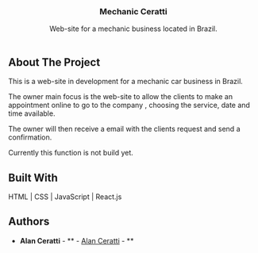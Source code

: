 <br/>
<p align="center">
  <h3 align="center">Mechanic Ceratti </h3>

  <p align="center">
    Web-site for a mechanic business located in Brazil.
    <br/>
    <br/>
  </p>
</p>


## About The Project

This is a web-site in development for a mechanic car business in Brazil.

The owner main focus is the web-site to allow the clients to make an appointment online to go to the company , choosing the service, date and time available. 

The owner will then receive a email with the clients request and send a confirmation. 

Currently this function is not build yet.

## Built With

HTML | CSS | JavaScript | React.js

## Authors

* **Alan Ceratti** - ** - [Alan Ceratti](https://github.com/alanrceratti) - **

